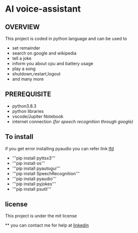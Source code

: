 # AI voice-assistant
## OVERVIEW

This project is coded in python language and can be used to
* set remainder
* search on google and wikipedia
* tell a joke
* inform you about cpu and battery usage 
* play a song
* shutdown,restart,logout
* and many more

## PREREQUISITE
* python3.8.3
* python libraries
* vscode/Jupiter Notebook
* internet connection *(for speech recognition through google)*


## To install
if you get error installing pyaudio you can refer link [lfd](https://www.lfd.uci.edu/~gohlke/pythonlibs/)
* '''pip install pyttsx3'''
* '''pip install os'''
* '''pip install pyautogui'''
* '''pip install SpeechRecognition'''
* '''pip install pyaudio'''
* '''pip install pyjokes'''
* '''pip install psutil'''

## license
This project is under the mit license

** you can contact me for help at [linkedin]()
